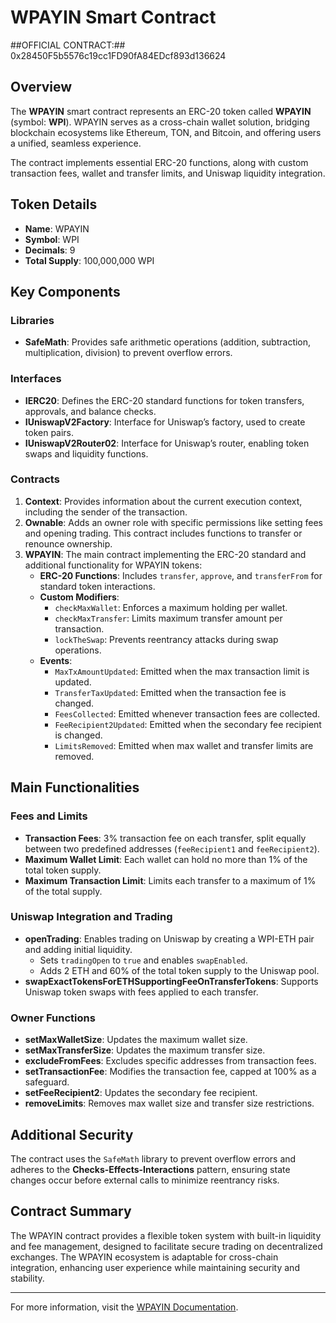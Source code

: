 # WPAYIN Smart Contract

##OFFICIAL CONTRACT:## 0x28450F5b5576c19cc1FD90fA84EDcf893d136624

## Overview
The **WPAYIN** smart contract represents an ERC-20 token called **WPAYIN** (symbol: **WPI**). WPAYIN serves as a cross-chain wallet solution, bridging blockchain ecosystems like Ethereum, TON, and Bitcoin, and offering users a unified, seamless experience.

The contract implements essential ERC-20 functions, along with custom transaction fees, wallet and transfer limits, and Uniswap liquidity integration.

## Token Details
- **Name**: WPAYIN
- **Symbol**: WPI
- **Decimals**: 9
- **Total Supply**: 100,000,000 WPI

## Key Components

### Libraries
- **SafeMath**: Provides safe arithmetic operations (addition, subtraction, multiplication, division) to prevent overflow errors.

### Interfaces
- **IERC20**: Defines the ERC-20 standard functions for token transfers, approvals, and balance checks.
- **IUniswapV2Factory**: Interface for Uniswap’s factory, used to create token pairs.
- **IUniswapV2Router02**: Interface for Uniswap’s router, enabling token swaps and liquidity functions.

### Contracts

1. **Context**: Provides information about the current execution context, including the sender of the transaction.
2. **Ownable**: Adds an owner role with specific permissions like setting fees and opening trading. This contract includes functions to transfer or renounce ownership.
3. **WPAYIN**: The main contract implementing the ERC-20 standard and additional functionality for WPAYIN tokens:
   - **ERC-20 Functions**: Includes `transfer`, `approve`, and `transferFrom` for standard token interactions.
   - **Custom Modifiers**:
     - `checkMaxWallet`: Enforces a maximum holding per wallet.
     - `checkMaxTransfer`: Limits maximum transfer amount per transaction.
     - `lockTheSwap`: Prevents reentrancy attacks during swap operations.
   - **Events**:
     - `MaxTxAmountUpdated`: Emitted when the max transaction limit is updated.
     - `TransferTaxUpdated`: Emitted when the transaction fee is changed.
     - `FeesCollected`: Emitted whenever transaction fees are collected.
     - `FeeRecipient2Updated`: Emitted when the secondary fee recipient is changed.
     - `LimitsRemoved`: Emitted when max wallet and transfer limits are removed.

## Main Functionalities

### Fees and Limits
- **Transaction Fees**: 3% transaction fee on each transfer, split equally between two predefined addresses (`feeRecipient1` and `feeRecipient2`).
- **Maximum Wallet Limit**: Each wallet can hold no more than 1% of the total token supply.
- **Maximum Transaction Limit**: Limits each transfer to a maximum of 1% of the total supply.

### Uniswap Integration and Trading
- **openTrading**: Enables trading on Uniswap by creating a WPI-ETH pair and adding initial liquidity.
  - Sets `tradingOpen` to `true` and enables `swapEnabled`.
  - Adds 2 ETH and 60% of the total token supply to the Uniswap pool.
- **swapExactTokensForETHSupportingFeeOnTransferTokens**: Supports Uniswap token swaps with fees applied to each transfer.

### Owner Functions
- **setMaxWalletSize**: Updates the maximum wallet size.
- **setMaxTransferSize**: Updates the maximum transfer size.
- **excludeFromFees**: Excludes specific addresses from transaction fees.
- **setTransactionFee**: Modifies the transaction fee, capped at 100% as a safeguard.
- **setFeeRecipient2**: Updates the secondary fee recipient.
- **removeLimits**: Removes max wallet size and transfer size restrictions.

## Additional Security
The contract uses the `SafeMath` library to prevent overflow errors and adheres to the **Checks-Effects-Interactions** pattern, ensuring state changes occur before external calls to minimize reentrancy risks.

## Contract Summary
The WPAYIN contract provides a flexible token system with built-in liquidity and fee management, designed to facilitate secure trading on decentralized exchanges. The WPAYIN ecosystem is adaptable for cross-chain integration, enhancing user experience while maintaining security and stability.

---

For more information, visit the [WPAYIN Documentation](https://docs.walletpayin.com).
